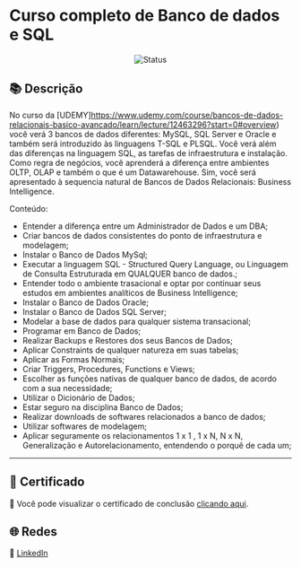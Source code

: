 # Curso completo de Banco de dados e SQL
<div align="center">

![Status](https://img.shields.io/badge/Status-Concluído-%2300C851)
</div>

## 📚 Descrição

No curso da [UDEMY]https://www.udemy.com/course/bancos-de-dados-relacionais-basico-avancado/learn/lecture/12463296?start=0#overview) você verá 3 bancos de dados diferentes: 
MySQL, SQL Server e Oracle e também será introduzido às linguagens T-SQL e PLSQL. Você verá além das diferenças na linguagem SQL, as tarefas de infraestrutura e instalação. 
Como regra de negócios, você aprenderá a diferença entre ambientes OLTP, OLAP e também o que é um Datawarehouse. 
Sim, você será apresentado à sequencia natural de Bancos de Dados Relacionais: Business Intelligence.

  Conteúdo:

- Entender a diferença entre um Administrador de Dados e um DBA;
- Criar bancos de dados consistentes do ponto de infraestrutura e modelagem;
- Instalar o Banco de Dados MySql;
- Executar a linguagem SQL - Structured Query Language, ou Linguagem de Consulta Estruturada em QUALQUER banco de dados.;
- Entender todo o ambiente trasacional e optar por continuar seus estudos em ambientes analíticos de Business Intelligence;
- Instalar o Banco de Dados Oracle;
- Instalar o Banco de Dados SQL Server;
- Modelar a base de dados para qualquer sistema transacional;
- Programar em Banco de Dados;
- Realizar Backups e Restores dos seus Bancos de Dados;
- Aplicar Constraints de qualquer natureza em suas tabelas;
- Aplicar as Formas Normais;
- Criar Triggers, Procedures, Functions e Views;
- Escolher as funções nativas de qualquer banco de dados, de acordo com a sua necessidade;
- Utilizar o Dicionário de Dados;
- Estar seguro na disciplina Banco de Dados;
- Realizar downloads de softwares relacionados a banco de dados;
- Utilizar softwares de modelagem;
- Aplicar seguramente os relacionamentos 1 x 1 , 1 x N, N x N, Generalização e Autorelacionamento, entendendo o porquê de cada um;

---

## 📜 Certificado

🏅 Você pode visualizar o certificado de conclusão [clicando aqui](./certificado.pdf).


## 🌐 Redes

🔗 [LinkedIn](https://www.linkedin.com/in/diegommoreira-analista-dados) 

